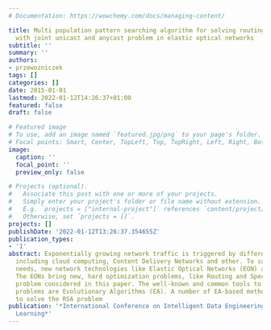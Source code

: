 ```yaml
---
# Documentation: https://wowchemy.com/docs/managing-content/

title: Multi population pattern searching algorithm for solving routing spectrum allocation
  with joint unicast and anycast problem in elastic optical networks
subtitle: ''
summary: ''
authors:
- przewozniczek
tags: []
categories: []
date: 2015-01-01
lastmod: 2022-01-12T14:26:37+01:00
featured: false
draft: false

# Featured image
# To use, add an image named `featured.jpg/png` to your page's folder.
# Focal points: Smart, Center, TopLeft, Top, TopRight, Left, Right, BottomLeft, Bottom, BottomRight.
image:
  caption: ''
  focal_point: ''
  preview_only: false

# Projects (optional).
#   Associate this post with one or more of your projects.
#   Simply enter your project's folder or file name without extension.
#   E.g. `projects = ["internal-project"]` references `content/project/deep-learning/index.md`.
#   Otherwise, set `projects = []`.
projects: []
publishDate: '2022-01-12T13:26:37.354655Z'
publication_types:
- '1'
abstract: Exponentially growing network traffic is triggered by different services
  including cloud computing, Content Delivery Networks and other. To satisfy these
  needs, new network technologies like Elastic Optical Networks (EON) are proposed.
  The EONs bring new, hard optimization problems, like Routing and Spectrum Allocation
  problem considered in this paper. The well-known and common tools to solve the NP-hard
  problems are Evolutionary Algorithms (EA). A number of EA-based methods were proposed
  to solve the RSA problem
publication: '*International Conference on Intelligent Data Engineering and Automated
  Learning*'
---
```

